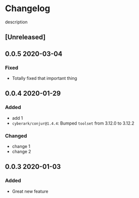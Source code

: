 # Changelog
description
## [Unreleased]

## 0.0.5 2020-03-04

### Fixed
- Totally fixed that important thing

## 0.0.4 2020-01-29

### Added
- add 1
- `cyberark/conjur@1.4.4`: Bumped `toolset` from 3.12.0 to 3.12.2

### Changed
- change 1
- change 2

## 0.0.3 2020-01-03

### Added
- Great new feature
